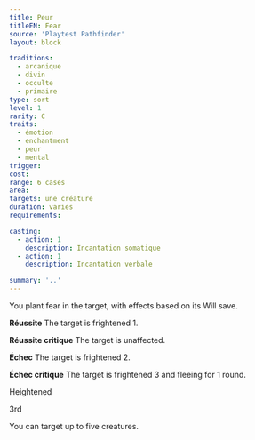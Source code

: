 ```yaml
---
title: Peur
titleEN: Fear
source: 'Playtest Pathfinder'
layout: block

traditions:
  - arcanique
  - divin
  - occulte
  - primaire
type: sort
level: 1
rarity: C
traits:
  - émotion
  - enchantment
  - peur
  - mental
trigger: 
cost: 
range: 6 cases
area: 
targets: une créature
duration: varies
requirements: 

casting:
  - action: 1
    description: Incantation somatique
  - action: 1
    description: Incantation verbale

summary: '..'
---
```

You plant fear in the target, with effects based on its Will save.

**Réussite** The target is frightened 1.

**Réussite critique** The target is unaffected.

**Échec** The target is frightened 2.

**Échec critique** The target is frightened 3 and fleeing for 1 round.

Heightened

3rd

You can target up to five creatures.